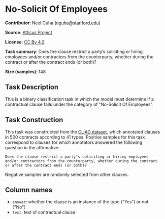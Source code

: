 # No-Solicit Of Employees

**Contributor**: Neel Guha (nguha@stanford.edu)

**Source**: [Atticus Project](https://www.atticusprojectai.org/cuad>)

**License**: [CC By 4.0](https://creativecommons.org/licenses/by/4.0/)

**Task summary**: Does the clause restrict a party’s soliciting or hiring employees and/or contractors from the counterparty, whether during the contract or after the contract ends (or both)?

**Size (samples)**: 148

## Task Description

This is a binary classification task in which the model must determine if a contractual clause falls under the category of "No-Solicit Of Employees".

## Task Construction

This task was constructed from the [CUAD dataset](https://www.atticusprojectai.org/cuad), which annotated clauses in 500 contracts according to 41 types. Positive samples for this task correspond to clauses for which annotators answered the following question in the affirmative:

```text
Does the clause restrict a party’s soliciting or hiring employees and/or contractors from the counterparty, whether during the contract or after the contract ends (or both)?
```

Negative samples are randomly selected from other clauses.

## Column names

- `answer`: whether the clause is an instance of the type ("Yes") or not ("No")
- `text`: text of contractual clause